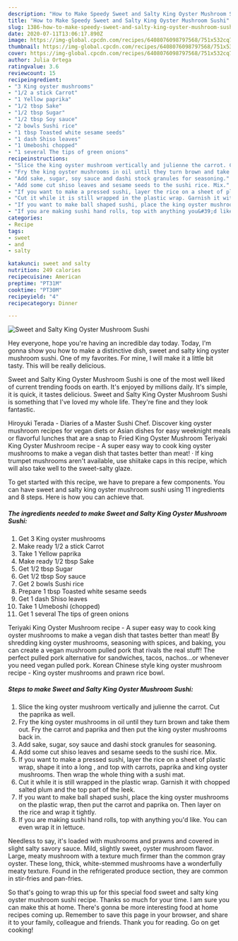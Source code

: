 ```yaml
---
description: "How to Make Speedy Sweet and Salty King Oyster Mushroom Sushi"
title: "How to Make Speedy Sweet and Salty King Oyster Mushroom Sushi"
slug: 1386-how-to-make-speedy-sweet-and-salty-king-oyster-mushroom-sushi
date: 2020-07-11T13:06:17.890Z
image: https://img-global.cpcdn.com/recipes/6408076098797568/751x532cq70/sweet-and-salty-king-oyster-mushroom-sushi-recipe-main-photo.jpg
thumbnail: https://img-global.cpcdn.com/recipes/6408076098797568/751x532cq70/sweet-and-salty-king-oyster-mushroom-sushi-recipe-main-photo.jpg
cover: https://img-global.cpcdn.com/recipes/6408076098797568/751x532cq70/sweet-and-salty-king-oyster-mushroom-sushi-recipe-main-photo.jpg
author: Julia Ortega
ratingvalue: 3.6
reviewcount: 15
recipeingredient:
- "3 King oyster mushrooms"
- "1/2 a stick Carrot"
- "1 Yellow paprika"
- "1/2 tbsp Sake"
- "1/2 tbsp Sugar"
- "1/2 tbsp Soy sauce"
- "2 bowls Sushi rice"
- "1 tbsp Toasted white sesame seeds"
- "1 dash Shiso leaves"
- "1 Umeboshi chopped"
- "1 several The tips of green onions"
recipeinstructions:
- "Slice the king oyster mushroom vertically and julienne the carrot. Cut the paprika as well."
- "Fry the king oyster mushrooms in oil until they turn brown and take them out. Fry the carrot and paprika and then put the king oyster mushrooms back in."
- "Add sake, sugar, soy sauce and dashi stock granules for seasoning."
- "Add some cut shiso leaves and sesame seeds to the sushi rice. Mix."
- "If you want to make a pressed sushi, layer the rice on a sheet of plastic wrap, shape it into a long , and top with carrots, paprika and king oyster mushrooms. Then wrap the whole thing with a sushi mat."
- "Cut it while it is still wrapped in the plastic wrap. Garnish it with chopped salted plum and the top part of the leek."
- "If you want to make ball shaped sushi, place the king oyster mushrooms on the plastic wrap, then put the carrot and paprika on. Then layer on the rice and wrap it tightly."
- "If you are making sushi hand rolls, top with anything you&#39;d like. You can even wrap it in lettuce."
categories:
- Recipe
tags:
- sweet
- and
- salty

katakunci: sweet and salty 
nutrition: 249 calories
recipecuisine: American
preptime: "PT31M"
cooktime: "PT30M"
recipeyield: "4"
recipecategory: Dinner

---
```



![Sweet and Salty King Oyster Mushroom Sushi](https://img-global.cpcdn.com/recipes/6408076098797568/751x532cq70/sweet-and-salty-king-oyster-mushroom-sushi-recipe-main-photo.jpg)

Hey everyone, hope you're having an incredible day today. Today, I'm gonna show you how to make a distinctive dish, sweet and salty king oyster mushroom sushi. One of my favorites. For mine, I will make it a little bit tasty. This will be really delicious.

Sweet and Salty King Oyster Mushroom Sushi is one of the most well liked of current trending foods on earth. It's enjoyed by millions daily. It's simple, it is quick, it tastes delicious. Sweet and Salty King Oyster Mushroom Sushi is something that I've loved my whole life. They're fine and they look fantastic.

Hiroyuki Terada - Diaries of a Master Sushi Chef. Discover king oyster mushroom recipes for vegan diets or Asian dishes for easy weeknight meals or flavorful lunches that are a snap to Fried King Oyster Mushroom Teriyaki King Oyster Mushroom recipe - A super easy way to cook king oyster mushrooms to make a vegan dish that tastes better than meat! · If king trumpet mushrooms aren&#39;t available, use shiitake caps in this recipe, which will also take well to the sweet-salty glaze.


To get started with this recipe, we have to prepare a few components. You can have sweet and salty king oyster mushroom sushi using 11 ingredients and 8 steps. Here is how you can achieve that.

<!--inarticleads1-->

##### The ingredients needed to make Sweet and Salty King Oyster Mushroom Sushi:

1. Get 3 King oyster mushrooms
1. Make ready 1/2 a stick Carrot
1. Take 1 Yellow paprika
1. Make ready 1/2 tbsp Sake
1. Get 1/2 tbsp Sugar
1. Get 1/2 tbsp Soy sauce
1. Get 2 bowls Sushi rice
1. Prepare 1 tbsp Toasted white sesame seeds
1. Get 1 dash Shiso leaves
1. Take 1 Umeboshi (chopped)
1. Get 1 several The tips of green onions


Teriyaki King Oyster Mushroom recipe - A super easy way to cook king oyster mushrooms to make a vegan dish that tastes better than meat! By shredding king oyster mushrooms, seasoning with spices, and baking, you can create a vegan mushroom pulled pork that rivals the real stuff! The perfect pulled pork alternative for sandwiches, tacos, nachos…or whenever you need vegan pulled pork. Korean Chinese style king oyster mushroom recipe - King oyster mushrooms and prawn rice bowl. 

<!--inarticleads2-->

##### Steps to make Sweet and Salty King Oyster Mushroom Sushi:

1. Slice the king oyster mushroom vertically and julienne the carrot. Cut the paprika as well.
1. Fry the king oyster mushrooms in oil until they turn brown and take them out. Fry the carrot and paprika and then put the king oyster mushrooms back in.
1. Add sake, sugar, soy sauce and dashi stock granules for seasoning.
1. Add some cut shiso leaves and sesame seeds to the sushi rice. Mix.
1. If you want to make a pressed sushi, layer the rice on a sheet of plastic wrap, shape it into a long , and top with carrots, paprika and king oyster mushrooms. Then wrap the whole thing with a sushi mat.
1. Cut it while it is still wrapped in the plastic wrap. Garnish it with chopped salted plum and the top part of the leek.
1. If you want to make ball shaped sushi, place the king oyster mushrooms on the plastic wrap, then put the carrot and paprika on. Then layer on the rice and wrap it tightly.
1. If you are making sushi hand rolls, top with anything you&#39;d like. You can even wrap it in lettuce.


Needless to say, it&#39;s loaded with mushrooms and prawns and covered in slight salty savory sauce. Mild, slightly sweet, oyster mushroom flavor. Large, meaty mushroom with a texture much firmer than the common gray oyster. These long, thick, white-stemmed mushrooms have a wonderfully meaty texture. Found in the refrigerated produce section, they are common in stir-fries and pan-fries. 

So that's going to wrap this up for this special food sweet and salty king oyster mushroom sushi recipe. Thanks so much for your time. I am sure you can make this at home. There's gonna be more interesting food at home recipes coming up. Remember to save this page in your browser, and share it to your family, colleague and friends. Thank you for reading. Go on get cooking!
